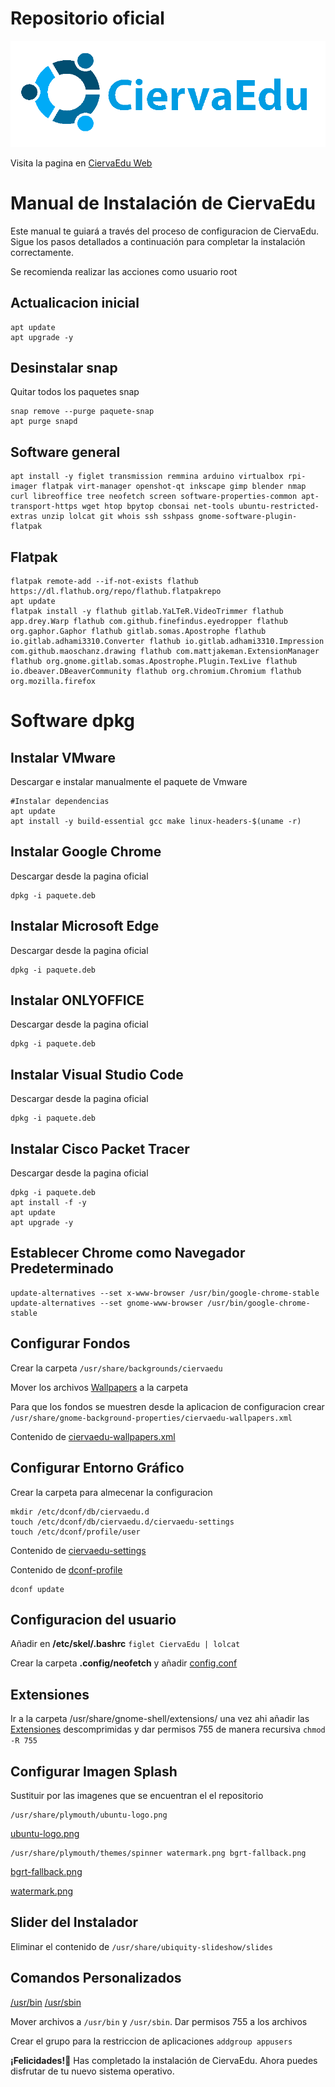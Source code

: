 
# Repositorio oficial
![alt text](CiervaEduLogo.png)

Visita la pagina en [CiervaEdu Web](https://ciervaedu.pablomp.es)
# Manual de Instalación de CiervaEdu

Este manual te guiará a través del proceso de configuracion de CiervaEdu. Sigue los pasos detallados a continuación para completar la instalación correctamente.

Se recomienda realizar las acciones como usuario root

Actualicacion inicial
-------------------

    apt update
    apt upgrade -y
    

Desinstalar snap
-----------------

Quitar todos los paquetes snap

    snap remove --purge paquete-snap
    apt purge snapd

Software general
-----------------

    apt install -y figlet transmission remmina arduino virtualbox rpi-imager flatpak virt-manager openshot-qt inkscape gimp blender nmap curl libreoffice tree neofetch screen software-properties-common apt-transport-https wget htop bpytop cbonsai net-tools ubuntu-restricted-extras unzip lolcat git whois ssh sshpass gnome-software-plugin-flatpak
    

Flatpak
----------------

    flatpak remote-add --if-not-exists flathub https://dl.flathub.org/repo/flathub.flatpakrepo
    apt update
    flatpak install -y flathub gitlab.YaLTeR.VideoTrimmer flathub app.drey.Warp flathub com.github.finefindus.eyedropper flathub org.gaphor.Gaphor flathub gitlab.somas.Apostrophe flathub io.gitlab.adhami3310.Converter flathub io.gitlab.adhami3310.Impression com.github.maoschanz.drawing flathub com.mattjakeman.ExtensionManager flathub org.gnome.gitlab.somas.Apostrophe.Plugin.TexLive flathub io.dbeaver.DBeaverCommunity flathub org.chromium.Chromium flathub org.mozilla.firefox
    

# Software dpkg

## Instalar VMware

Descargar e instalar manualmente el paquete de Vmware

    
    #Instalar dependencias
    apt update
    apt install -y build-essential gcc make linux-headers-$(uname -r)
    
## Instalar Google Chrome

Descargar desde la pagina oficial


    dpkg -i paquete.deb

## Instalar Microsoft Edge

Descargar desde la pagina oficial


    dpkg -i paquete.deb
    
## Instalar ONLYOFFICE

Descargar desde la pagina oficial

    dpkg -i paquete.deb

## Instalar Visual Studio Code
    
Descargar desde la pagina oficial

    dpkg -i paquete.deb

## Instalar Cisco Packet Tracer

Descargar desde la pagina oficial

    dpkg -i paquete.deb
    apt install -f -y
    apt update
    apt upgrade -y

    

Establecer Chrome como Navegador Predeterminado
-----------------------------------------------

    update-alternatives --set x-www-browser /usr/bin/google-chrome-stable
    update-alternatives --set gnome-www-browser /usr/bin/google-chrome-stable
    

Configurar Fondos
-----------------
Crear la carpeta ``/usr/share/backgrounds/ciervaedu``

Mover los archivos [Wallpapers](Wallpapers) a la carpeta

Para que los fondos se muestren desde la aplicacion de configuracion crear ``/usr/share/gnome-background-properties/ciervaedu-wallpapers.xml``

Contenido de [ciervaedu-wallpapers.xml](ciervaedu-wallpapers.xml)

Configurar Entorno Gráfico
--------------------------
Crear la carpeta para almecenar la configuracion

    mkdir /etc/dconf/db/ciervaedu.d
    touch /etc/dconf/db/ciervaedu.d/ciervaedu-settings
    touch /etc/dconf/profile/user
Contenido de [ciervaedu-settings](ciervaedu-settings)

Contenido de [dconf-profile](dconf-profile)

    dconf update

Configuracion del usuario
------------------------------------
Añadir en **/etc/skel/.bashrc**  ``figlet CiervaEdu | lolcat``

Crear la carpeta **.config/neofetch** y añadir [config.conf](config/neofetch/config.conf)

Extensiones
---------------------

Ir a la carpeta /usr/share/gnome-shell/extensions/ una vez ahi añadir las [Extensiones](Extensiones) descomprimidas y dar permisos 755 de manera recursiva ``chmod -R 755``


Configurar Imagen Splash
------------------------
Sustituir por las imagenes que se encuentran el el repositorio

    /usr/share/plymouth/ubuntu-logo.png

[ubuntu-logo.png](ubuntu-logo.png)

    /usr/share/plymouth/themes/spinner watermark.png bgrt-fallback.png   

[bgrt-fallback.png](bgrt-fallback.png)

[watermark.png](watermark.png)


Slider del Instalador
---------------------
Eliminar el contenido de ``/usr/share/ubiquity-slideshow/slides``  

Comandos Personalizados
-----------------------
[/usr/bin](bin) [/usr/sbin](sbin)

Mover archivos a ``/usr/bin`` y ``/usr/sbin``. Dar permisos 755 a los archivos

Crear el grupo para la restriccion de aplicaciones ``addgroup appusers``

**¡Felicidades!🎉** Has completado la instalación de CiervaEdu. Ahora puedes disfrutar de tu nuevo sistema operativo.
